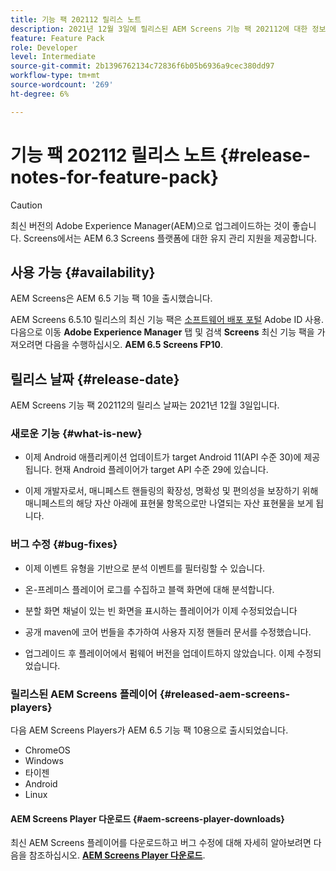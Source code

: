 ```yaml
---
title: 기능 팩 202112 릴리스 노트
description: 2021년 12월 3일에 릴리스된 AEM Screens 기능 팩 202112에 대한 정보를 보려면 이 페이지를 따르십시오.
feature: Feature Pack
role: Developer
level: Intermediate
source-git-commit: 2b1396762134c72836f6b05b6936a9cec380dd97
workflow-type: tm+mt
source-wordcount: '269'
ht-degree: 6%

---
```



# 기능 팩 202112 릴리스 노트 {#release-notes-for-feature-pack}

>[!CAUTION]
>최신 버전의 Adobe Experience Manager(AEM)으로 업그레이드하는 것이 좋습니다. Screens에서는 AEM 6.3 Screens 플랫폼에 대한 유지 관리 지원을 제공합니다.

## 사용 가능 {#availability}

AEM Screens은 AEM 6.5 기능 팩 10을 출시했습니다.

AEM Screens 6.5.10 릴리스의 최신 기능 팩은 [소프트웨어 배포 포털](https://experience.adobe.com/#/downloads/content/software-distribution/en/aem.html) Adobe ID 사용. 다음으로 이동 **Adobe Experience Manager** 탭 및 검색 **Screens** 최신 기능 팩을 가져오려면 다음을 수행하십시오. **AEM 6.5 Screens FP10**.

## 릴리스 날짜 {#release-date}

AEM Screens 기능 팩 202112의 릴리스 날짜는 2021년 12월 3일입니다.

### 새로운 기능 {#what-is-new}

* 이제 Android 애플리케이션 업데이트가 target Android 11(API 수준 30)에 제공됩니다. 현재 Android 플레이어가 target API 수준 29에 있습니다.

* 이제 개발자로서, 매니페스트 핸들링의 확장성, 명확성 및 편의성을 보장하기 위해 매니페스트의 해당 자산 아래에 표현물 항목으로만 나열되는 자산 표현물을 보게 됩니다.

### 버그 수정 {#bug-fixes}

* 이제 이벤트 유형을 기반으로 분석 이벤트를 필터링할 수 있습니다.

* 온-프레미스 플레이어 로그를 수집하고 블랙 화면에 대해 분석합니다.

* 분할 화면 채널이 있는 빈 화면을 표시하는 플레이어가 이제 수정되었습니다

* 공개 maven에 코어 번들을 추가하여 사용자 지정 핸들러 문서를 수정했습니다.

* 업그레이드 후 플레이어에서 펌웨어 버전을 업데이트하지 않았습니다. 이제 수정되었습니다.


### 릴리스된 AEM Screens 플레이어 {#released-aem-screens-players}

다음 AEM Screens Players가 AEM 6.5 기능 팩 10용으로 출시되었습니다.

* ChromeOS
* Windows
* 타이젠
* Android
* Linux

#### AEM Screens Player 다운로드  {#aem-screens-player-downloads}

최신 AEM Screens 플레이어를 다운로드하고 버그 수정에 대해 자세히 알아보려면 다음을 참조하십시오. **[AEM Screens Player 다운로드](https://download.macromedia.com/screens/index.html)**.
